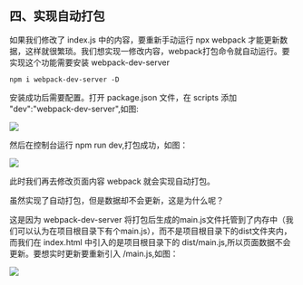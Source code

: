 ## 四、实现自动打包

如果我们修改了 index.js 中的内容，要重新手动运行 npx webpack 才能更新数据，这样就很繁琐。我们想实现一修改内容，webpack打包命令就自动运行。要实现这个功能需要安装 webpack-dev-server

	npm i webpack-dev-server -D

安装成功后需要配置。打开 package.json 文件，在 scripts 添加 "dev":"webpack-dev-server",如图:

![](https://i.imgur.com/HkY0sPq.png)

然后在控制台运行 npm run dev,打包成功，如图：

![](https://i.imgur.com/I9SY0NN.png)

此时我们再去修改页面内容 webpack 就会实现自动打包。

虽然实现了自动打包，但是数据却不会更新，这是为什么呢？

这是因为 webpack-dev-server 将打包后生成的main.js文件托管到了内存中（我们可以认为在项目根目录下有个main.js），而不是项目根目录下的dist文件夹内，而我们在 index.html 中引入的是项目根目录下的 dist/main.js,所以页面数据不会更新。要想实时更新要重新引入 /main.js,如图：

![](https://i.imgur.com/C2KMqpK.png)
